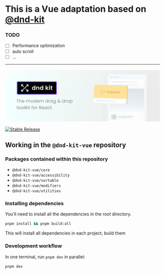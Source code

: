 # This is a Vue adaptation based on [@dnd-kit](https://github.com/clauderic/dnd-kit)

### TODO
- [ ] Performance optimization
- [ ] auto scroll
- [ ] ...

---
<p align="center">
  <a href="https://dndkit.com">
    <img alt="@dnd-kit – the modern drag & drop toolkit for React" src=".github/assets/dnd-kit-hero-banner.svg">
  </a>
</p>

<p align="left">
  <a href="https://www.npmjs.com/package/@dnd-kit-vue/core"><img src="https://img.shields.io/npm/v/@dnd-kit-vue/core.svg" alt="Stable Release" /></a>
</p>


## Working in the `@dnd-kit-vue` repository

### Packages contained within this repository

- `@dnd-kit-vue/core`
- `@dnd-kit-vue/accessibility`
- `@dnd-kit-vue/sortable`
- `@dnd-kit-vue/modifiers`
- `@dnd-kit-vue/utilities`

### Installing dependencies

You'll need to install all the dependencies in the root directory.

```sh
pnpm install && pnpm build:all
```

This will install all dependencies in each project, build them

### Development workflow

In one terminal, run `pnpm dev` in parallel:

```sh
pnpm dev
```
